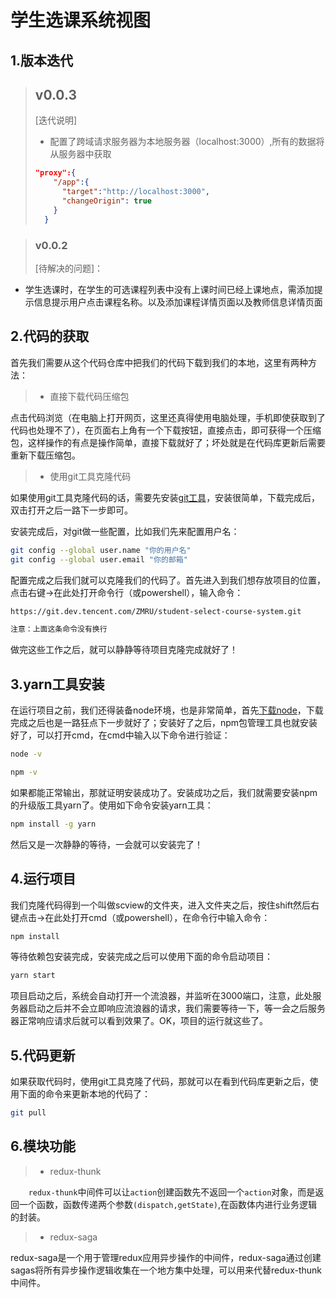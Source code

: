 # 学生选课系统视图

## 1.版本迭代

> ## v0.0.3
>
> [迭代说明]
>
> - 配置了跨域请求服务器为本地服务器（localhost:3000）,所有的数据将从服务器中获取
>
> ```json
> "proxy":{
>     "/app":{
>       "target":"http://localhost:3000",
>       "changeOrigin": true
>     }
>   }
> ```
>
> 

>### v0.0.2  
>
>[待解决的问题]：
- 学生选课时，在学生的可选课程列表中没有上课时间已经上课地点，需添加提示信息提示用户点击课程名称。以及添加课程详情页面以及教师信息详情页面

## 2.代码的获取

首先我们需要从这个代码仓库中把我们的代码下载到我们的本地，这里有两种方法：

>- 直接下载代码压缩包

点击代码浏览（在电脑上打开网页，这里还真得使用电脑处理，手机即使获取到了代码也处理不了），在页面右上角有一个下载按钮，直接点击，即可获得一个压缩包，这样操作的有点是操作简单，直接下载就好了；坏处就是在代码库更新后需要重新下载压缩包。

>- 使用git工具克隆代码

如果使用git工具克隆代码的话，需要先安装[git工具](https://git-scm.com/download/win)，安装很简单，下载完成后，双击打开之后一路下一步即可。
    
安装完成后，对git做一些配置，比如我们先来配置用户名：

```bash
git config --global user.name "你的用户名"
git config --global user.email "你的邮箱"
```

配置完成之后我们就可以克隆我们的代码了。首先进入到我们想存放项目的位置，点击右键->在此处打开命令行（或powershell），输入命令：


```bash
https://git.dev.tencent.com/ZMRU/student-select-course-system.git

注意：上面这条命令没有换行
```

做完这些工作之后，就可以静静等待项目克隆完成就好了！

## 3.yarn工具安装

在运行项目之前，我们还得装备node环境，也是非常简单，首先[下载node](https://nodejs.org/dist/v10.15.0/node-v10.15.0-x64.msi)，下载完成之后也是一路狂点下一步就好了；安装好了之后，npm包管理工具也就安装好了，可以打开cmd，在cmd中输入以下命令进行验证：

```bash
node -v

npm -v
```

如果都能正常输出，那就证明安装成功了。安装成功之后，我们就需要安装npm的升级版工具yarn了。使用如下命令安装yarn工具：

```bash
npm install -g yarn 
```

然后又是一次静静的等待，一会就可以安装完了！

## 4.运行项目

我们克隆代码得到一个叫做scview的文件夹，进入文件夹之后，按住shift然后右键点击->在此处打开cmd（或powershell），在命令行中输入命令：

```bash
npm install
```

等待依赖包安装完成，安装完成之后可以使用下面的命令启动项目：

```bash
yarn start
```

项目启动之后，系统会自动打开一个流浪器，并监听在3000端口，注意，此处服务器启动之后并不会立即响应流浪器的请求，我们需要等待一下，等一会之后服务器正常响应请求后就可以看到效果了。OK，项目的运行就这些了。

## 5.代码更新

如果获取代码时，使用git工具克隆了代码，那就可以在看到代码库更新之后，使用下面的命令来更新本地的代码了：

```bash
git pull
```

##  6.模块功能

> - redux-thunk

`    redux-thunk`中间件可以让`action`创建函数先不返回一个`action`对象，而是返回一个函数，函数传递两个参数`(dispatch,getState)`,在函数体内进行业务逻辑的封装。

> - redux-saga

redux-saga是一个用于管理redux应用异步操作的中间件，redux-saga通过创建sagas将所有异步操作逻辑收集在一个地方集中处理，可以用来代替redux-thunk中间件。